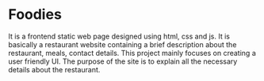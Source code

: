# Foodies
It is a frontend static web page designed using html, css and js. It is basically a restaurant website containing a
brief description about the restaurant, meals, contact details. This project mainly focuses on creating a user
friendly UI. The purpose of the site is to explain all the necessary details about the restaurant.
